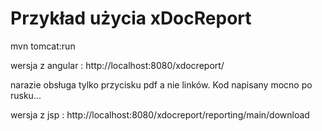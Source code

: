 <h1>Przykład użycia xDocReport </h1>

mvn tomcat:run


wersja z angular :
http://localhost:8080/xdocreport/

narazie obsługa tylko przycisku pdf a nie linków.
Kod napisany mocno po rusku...

wersja z jsp :
http://localhost:8080/xdocreport/reporting/main/download